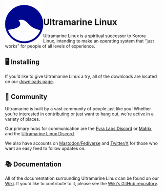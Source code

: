 <img align="left" style="vertical-align: middle" width="125" height="125" src="https://raw.githubusercontent.com/Ultramarine-Linux/website/main/public/ultramarine-logo.svg">

# Ultramarine Linux

Ultramarine Linux is a spiritual successor to Korora Linux, intending to make an operating system that “just works” for people of all levels of experience.


## 🖥️ Installing

If you'd like to give Ultramarine Linux a try, all of the downloads are located on our [downloads page](https://ultramarine-linux.org/download/).

## 🚀 Community

Ultramarine is built by a vast community of people just like you! Whether you're interested in contributing or just want to hang out, we're active in a variety of places.

Our primary hubs for communication are the [Fyra Labs Discord](https://discord.gg/5fdPuxTg5Q) or [Matrix](https://matrix.to/#/#hub:fyralabs.com), and the [Ultramarine Linux Discord](https://discord.com/invite/bUuQasHdrF).

We also have accounts on [Mastodon/Fediverse](https://fedi.fyralabs.com/@ultramarine) and [Twitter/X](https://twitter.com/ultramarineproj) for those who want an easy feed to follow updates on.

## 📚 Documentation

All of the documentation surrounding Ultramarine Linux can be found on our [Wiki]([url](https://wiki.ultramarine-linux.org/en/welcome/)https://wiki.ultramarine-linux.org/en/welcome/). If you'd like to contribute to it, please see the [Wiki's GitHub repository](https://github.com/ultramarine-Linux/wiki-new).

<!--## ⚒️ Contributing-->
